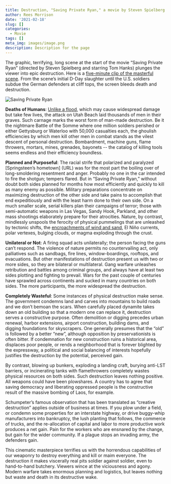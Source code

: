 ```yaml
---
title: Destruction, "Saving Private Ryan," a movie by Steven Spielberg
author: Rees Morrison
date: '2021-02-18'
slug: []
categories:
  - Movie
tags: []
meta_img: images/image.png
description: Description for the page
---
```


The graphic, terrifying, long scene at the start of the movie “Saving Private Ryan” (directed by Steven Spielberg and starring Tom Hanks) plunges the viewer into epic destruction. Here is a [five-minute clip of the masterful scene](https://www.youtube.com/watch?v=xqcSY770aYA).  From the scene’s initial D-Day slaughter until the U.S. soldiers subdue the German defenders at cliff tops, the screen bleeds death and destruction.   

![Saving Private Ryan](/media/DestructionPrivateRyan.png)


**Deaths of Humans**: [Unlike a flood](   ), which may cause widespread damage but take few lives, the attack on Utah Beach laid thousands of men in their graves.  Such carnage marks the worst form of man-made destruction. Be it the nightmare Battle of the Somme where one million soldiers perished or either Gettysburg or Waterloo with 50,000 casualties each, the ghoulish efficiencies by which men kill other men in combat stands as the vilest descent of personal destruction. Bombardment, machine guns, flame throwers, mortars, mines, grenades, bayonets -- the catalog of killing tools seems endless and their efficiency boundless.

**Planned and Purposeful**: The racial strife that polarized and paralyzed [Springsteen’s hometown] (URL) was for the most part the boiling over of long-smoldering resentment and anger. Probably no one in the car intended to fire the shotgun; tempers flared.  But in “Saving Private Ryan,” without doubt both sides planned for months how most efficiently and quickly to kill as many enemy as possible.   Military preparations concentrate on maximizing destruction of the other side and take pains to accomplish that end expeditiously and with the least harm done to their own side.   On a much smaller scale, serial killers plan their campaigns of terror; those with semi-automatic weapons in Las Vegas, Sandy Hook, Parkland, and other mass shootings elaborately prepare for their atrocities.  Nature, by contrast, mindlessly unspools the ferocity of physical pummelings that are unleashed by tectonic shifts, the [encroachments of wind and sand](URL), El Niño currents, polar vertexes, bulging clouds, or magma exploding through the crust.

**Unilateral or Not**:  A firing squad acts unilaterally; the person facing the guns can’t respond.  The violence of nature permits no countervailing act, only palliatives such as sandbags, fire lines, window-boardings, rooftops, and evacuations.  But other manifestations of destruction present us with two or more sides, so they are bilateral or multilateral.  Gang warfare unleashes retribution and battles among criminal groups, and always have at least two sides plotting and fighting to prevail.  Wars for the past couple  of centuries have sprawled across continents and sucked in many countries on both sides.  The more participants, the more widespread the destruction.

**Completely Wasteful**:   Some instances of physical destruction make sense. The government condemns land and carves into mountains to build roads and we don’t bemoan the scars. When carefully placed dynamite takes down an old building so that a modern one can replace it, destruction serves a constructive purpose.  Often demolition or digging precedes urban renewal, harbor extensions, airport construction, building dams, and digging foundations for skyscrapers.  One generally presumes that the “old” is followed by a better “new”, although opposition by preservationists is often bitter.   If condemnation for new construction ruins a historical area, displaces poor people, or rends a neighborhood that is forever blighted by the expressway, a political and social balancing of interests hopefully justifies the destruction by the potential, perceived gain.   

By contrast, blowing up bunkers, exploding a landing craft, burying anti-LST barriers, or incinerating tanks with flamethrowers completely wastes physical resources on both sides.   Such destruction leaves nothing positive.  All weapons could have been plowshares.   A country has to agree that saving democracy and liberating oppressed people is the constructive result of the massive bombing of Laos, for example.

Schumpeter’s famous observation that has been translated as “creative destruction” applies outside of business at times.  If you plow under a field, or condemn some properties for an interstate highway, or drive buggy-whip manufacturers into bankruptcy, the lush planting that follows, the commerce of trucks, and the re-allocation of capital and labor to more productive work produces a net gain. Pain for the workers who are ensnared by the change, but gain for the wider community.   If a plague stops an invading army, the defenders gain.  


This cinematic masterpiece terrifies us with the horrendous capabilities of our weaponry to destroy everything and kill or maim everyone.  The destruction it makes viscerally real pits soldier against soldier, even to hand-to-hand butchery.  Viewers wince at the viciousness and agony.  Modern warfare takes enormous planning and logistics, but leaves nothing but waste and death in its destructive wake.

